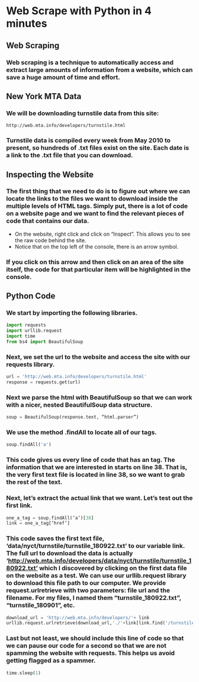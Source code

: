 # Web Scrape with Python in 4 minutes
## Web Scraping
### Web scraping is a technique to automatically access and extract large amounts of information from a website, which can save a huge amount of time and effort.

## New York MTA Data
### We will be downloading turnstile data from this site:
```
http://web.mta.info/developers/turnstile.html
```
### Turnstile data is compiled every week from May 2010 to present, so hundreds of .txt files exist on the site. Each date is a link to the .txt file that you can download.

## Inspecting the Website
### The first thing that we need to do is to figure out where we can locate the links to the files we want to download inside the multiple levels of HTML tags. Simply put, there is a lot of code on a website page and we want to find the relevant pieces of code that contains our data.

- On the website, right click and click on “Inspect”. This allows you to see the raw code behind the site.
- Notice that on the top left of the console, there is an arrow symbol.
### If you click on this arrow and then click on an area of the site itself, the code for that particular item will be highlighted in the console.

## Python Code
### We start by importing the following libraries.
```python
import requests
import urllib.request
import time
from bs4 import BeautifulSoup
```
### Next, we set the url to the website and access the site with our requests library.
```python
url = 'http://web.mta.info/developers/turnstile.html'
response = requests.get(url)
```

### Next we parse the html with BeautifulSoup so that we can work with a nicer, nested BeautifulSoup data structure.
```python
soup = BeautifulSoup(response.text, “html.parser”)
```
### We use the method .findAll to locate all of our <a> tags.
```python
soup.findAll('a')
```
### This code gives us every line of code that has an <a> tag. The information that we are interested in starts on line 38. That is, the very first text file is located in line 38, so we want to grab the rest of the text.
### Next, let’s extract the actual link that we want. Let’s test out the first link.

```python
one_a_tag = soup.findAll(‘a’)[38]
link = one_a_tag[‘href’]
```
### This code saves the first text file, ‘data/nyct/turnstile/turnstile_180922.txt’ to our variable link. The full url to download the data is actually ‘http://web.mta.info/developers/data/nyct/turnstile/turnstile_180922.txt’ which I discovered by clicking on the first data file on the website as a test. We can use our urllib.request library to download this file path to our computer. We provide request.urlretrieve with two parameters: file url and the filename. For my files, I named them “turnstile_180922.txt”, “turnstile_180901”, etc.
```python
download_url = 'http://web.mta.info/developers/'+ link
urllib.request.urlretrieve(download_url,'./'+link[link.find('/turnstile_')+1:])
```
### Last but not least, we should include this line of code so that we can pause our code for a second so that we are not spamming the website with requests. This helps us avoid getting flagged as a spammer.
```python
time.sleep(1)
```
